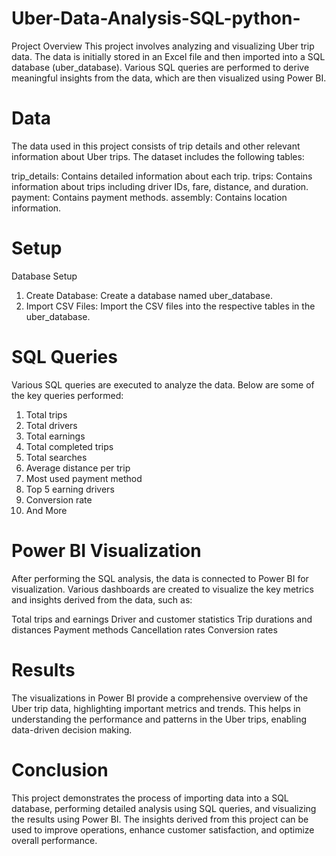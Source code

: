 # Uber-Data-Analysis-SQL-python-
Project Overview
This project involves analyzing and visualizing Uber trip data. The data is initially stored in an Excel file and then imported into a SQL database (uber_database). Various SQL queries are performed to derive meaningful insights from the data, which are then visualized using Power BI.


# Data
The data used in this project consists of trip details and other relevant information about Uber trips. The dataset includes the following tables:

trip_details: Contains detailed information about each trip.
trips: Contains information about trips including driver IDs, fare, distance, and duration.
payment: Contains payment methods.
assembly: Contains location information.

# Setup
Database Setup
1) Create Database: Create a database named uber_database.
2) Import CSV Files: Import the CSV files into the respective tables in the uber_database.

# SQL Queries
Various SQL queries are executed to analyze the data. Below are some of the key queries performed:

1) Total trips
2) Total drivers
3) Total earnings
4) Total completed trips
5) Total searches
6) Average distance per trip
7) Most used payment method
8) Top 5 earning drivers
9) Conversion rate
10) And More

# Power BI Visualization
After performing the SQL analysis, the data is connected to Power BI for visualization. Various dashboards are created to visualize the key metrics and insights derived from the data, such as:

Total trips and earnings
Driver and customer statistics
Trip durations and distances
Payment methods
Cancellation rates
Conversion rates

# Results
The visualizations in Power BI provide a comprehensive overview of the Uber trip data, highlighting important metrics and trends. This helps in understanding the performance and patterns in the Uber trips, enabling data-driven decision making.

# Conclusion
This project demonstrates the process of importing data into a SQL database, performing detailed analysis using SQL queries, and visualizing the results using Power BI. The insights derived from this project can be used to improve operations, enhance customer satisfaction, and optimize overall performance.

